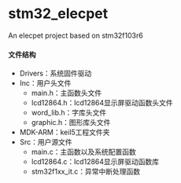 # stm32_elecpet
 An elecpet project based on stm32f103r6

#### 文件结构
+ Drivers：系统固件驱动
+ Inc：用户头文件
    + main.h：主函数头文件
    + lcd12864.h：lcd12864显示屏驱动函数头文件
    + word_lib.h：字库头文件
    + graphic.h：图形库头文件
+ MDK-ARM：keil5工程文件夹
+ Src：用户源文件
    + main.c：主函数以及系统配置函数
    + lcd12864.c：lcd12864显示屏驱动函数库
    + stm32f1xx_it.c：异常中断处理函数
